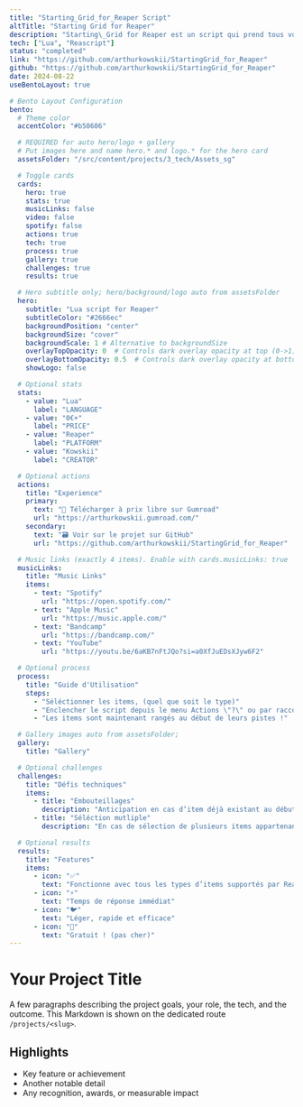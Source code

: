 ```yaml
---
title: "Starting_Grid_for_Reaper Script"
altTitle: "Starting Grid for Reaper"
description: "Starting\_Grid for Reaper est un script qui prend tous vos items sélectionnés (peu importe le type) et qui les place au début de leurs pistes. Le script fonctionne avec tous les types d’items supportés par Reaper et est destiné aux longues sessions de sampling qui résultent souvent en une multitude de samples éparpillés sur une longue durée."
tech: ["Lua", "Reascript"]
status: "completed" 
link: "https://github.com/arthurkowskii/StartingGrid_for_Reaper"
github: "https://github.com/arthurkowskii/StartingGrid_for_Reaper"
date: 2024-08-22
useBentoLayout: true

# Bento Layout Configuration
bento:
  # Theme color
  accentColor: "#b50606"

  # REQUIRED for auto hero/logo + gallery
  # Put images here and name hero.* and logo.* for the hero card
  assetsFolder: "/src/content/projects/3_tech/Assets_sg"

  # Toggle cards
  cards:
    hero: true
    stats: true
    musicLinks: false
    video: false
    spotify: false
    actions: true
    tech: true
    process: true
    gallery: true
    challenges: true
    results: true

  # Hero subtitle only; hero/background/logo auto from assetsFolder
  hero:
    subtitle: "Lua script for Reaper"
    subtitleColor: "#2666ec"
    backgroundPosition: "center"
    backgroundSize: "cover"
    backgroundScale: 1 # Alternative to backgroundSize
    overlayTopOpacity: 0  # Controls dark overlay opacity at top (0->1)
    overlayBottomOpacity: 0.5  # Controls dark overlay opacity at bottom (0->1)
    showLogo: false

  # Optional stats
  stats:
    - value: "Lua"
      label: "LANGUAGE"
    - value: "0€+"
      label: "PRICE"
    - value: "Reaper"
      label: "PLATFORM"
    - value: "Kowskii"
      label: "CREATOR"

  # Optional actions
  actions:
    title: "Experience"
    primary:
      text: "🛒 Télécharger à prix libre sur Gumroad"
      url: "https://arthurkowskii.gumroad.com/"
    secondary:
      text: "🗃️ Voir sur le projet sur GitHub"
      url: "https://github.com/arthurkowskii/StartingGrid_for_Reaper"

  # Music links (exactly 4 items). Enable with cards.musicLinks: true
  musicLinks:
    title: "Music Links"
    items:
      - text: "Spotify"
        url: "https://open.spotify.com/"
      - text: "Apple Music"
        url: "https://music.apple.com/"
      - text: "Bandcamp"
        url: "https://bandcamp.com/"
      - text: "YouTube"
        url: "https://youtu.be/6aKB7nFtJQo?si=a0XfJuEDsXJyw6F2"

  # Optional process
  process:
    title: "Guide d'Utilisation"
    steps:
      - "Séléctionner les items, (quel que soit le type)"
      - "Enclencher le script depuis le menu Actions \"?\" ou par raccourci"
      - "Les items sont maintenant rangés au début de leurs pistes !"

  # Gallery images auto from assetsFolder;
  gallery:
    title: "Gallery"

  # Optional challenges
  challenges:
    title: "Défis techniques"
    items:
      - title: "Embouteillages"
        description: "Anticipation en cas d’item déjà existant au début d’une piste; Dans ce cas, l’item sélectionné se mettra collé à la suite de celui-ci"
      - title: "Séléction mutliple"
        description: "En cas de sélection de plusieurs items appartenant à la même piste, ceux-ci vont se positionner de façon séquentielle en respectant l'ordre d’origine."

  # Optional results
  results:
    title: "Features"
    items:
      - icon: "✅"
        text: "Fonctionne avec tous les types d’items supportés par Reaper"
      - icon: "⚡"
        text: "Temps de réponse immédiat"
      - icon: "🐦"
        text: "Léger, rapide et efficace"
      - icon: "💸"
        text: "Gratuit ! (pas cher)"
---
```


# Your Project Title

A few paragraphs describing the project goals, your role, the tech, and the outcome. This Markdown is shown on the dedicated route `/projects/<slug>`.

## Highlights

- Key feature or achievement
- Another notable detail
- Any recognition, awards, or measurable impact
